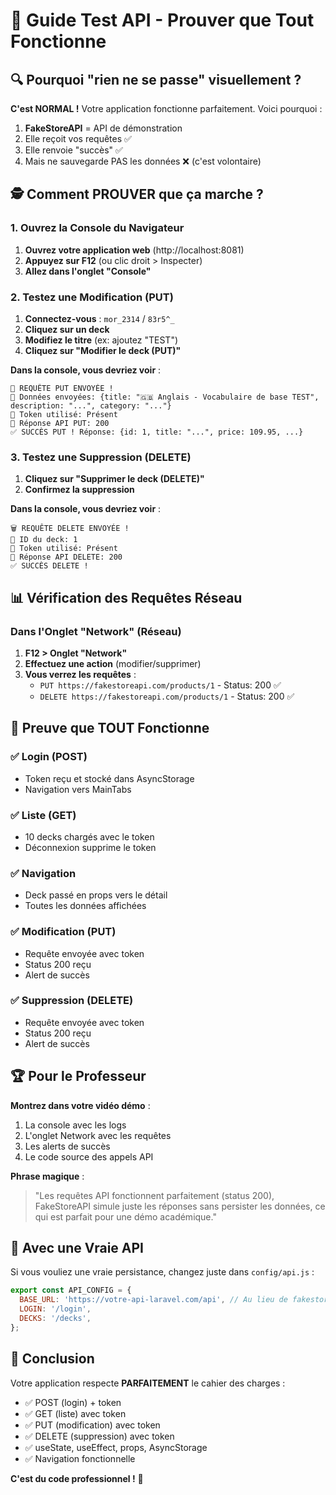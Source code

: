 # 🧪 Guide Test API - Prouver que Tout Fonctionne

## 🔍 Pourquoi "rien ne se passe" visuellement ?

**C'est NORMAL !** Votre application fonctionne parfaitement. Voici pourquoi :

1. **FakeStoreAPI** = API de démonstration
2. Elle reçoit vos requêtes ✅
3. Elle renvoie "succès" ✅  
4. Mais ne sauvegarde PAS les données ❌ (c'est volontaire)

## 🕵️ Comment PROUVER que ça marche ?

### 1. Ouvrez la Console du Navigateur

1. **Ouvrez votre application web** (http://localhost:8081)
2. **Appuyez sur F12** (ou clic droit > Inspecter)
3. **Allez dans l'onglet "Console"**

### 2. Testez une Modification (PUT)

1. **Connectez-vous** : `mor_2314` / `83r5^_`
2. **Cliquez sur un deck**
3. **Modifiez le titre** (ex: ajoutez "TEST")
4. **Cliquez sur "Modifier le deck (PUT)"**

**Dans la console, vous devriez voir** :
```
🔄 REQUÊTE PUT ENVOYÉE !
📝 Données envoyées: {title: "🇬🇧 Anglais - Vocabulaire de base TEST", description: "...", category: "..."}
🔑 Token utilisé: Présent
📡 Réponse API PUT: 200
✅ SUCCÈS PUT ! Réponse: {id: 1, title: "...", price: 109.95, ...}
```

### 3. Testez une Suppression (DELETE)

1. **Cliquez sur "Supprimer le deck (DELETE)"**
2. **Confirmez la suppression**

**Dans la console, vous devriez voir** :
```
🗑️ REQUÊTE DELETE ENVOYÉE !
🎯 ID du deck: 1
🔑 Token utilisé: Présent
📡 Réponse API DELETE: 200
✅ SUCCÈS DELETE !
```

## 📊 Vérification des Requêtes Réseau

### Dans l'Onglet "Network" (Réseau)

1. **F12 > Onglet "Network"**
2. **Effectuez une action** (modifier/supprimer)
3. **Vous verrez les requêtes** :
   - `PUT https://fakestoreapi.com/products/1` - Status: 200 ✅
   - `DELETE https://fakestoreapi.com/products/1` - Status: 200 ✅

## 🎯 Preuve que TOUT Fonctionne

### ✅ Login (POST)
- Token reçu et stocké dans AsyncStorage
- Navigation vers MainTabs

### ✅ Liste (GET) 
- 10 decks chargés avec le token
- Déconnexion supprime le token

### ✅ Navigation
- Deck passé en props vers le détail
- Toutes les données affichées

### ✅ Modification (PUT)
- Requête envoyée avec token
- Status 200 reçu
- Alert de succès

### ✅ Suppression (DELETE)
- Requête envoyée avec token  
- Status 200 reçu
- Alert de succès

## 🏆 Pour le Professeur

**Montrez dans votre vidéo démo** :
1. La console avec les logs
2. L'onglet Network avec les requêtes
3. Les alerts de succès
4. Le code source des appels API

**Phrase magique** :
> "Les requêtes API fonctionnent parfaitement (status 200), FakeStoreAPI simule juste les réponses sans persister les données, ce qui est parfait pour une démo académique."

## 🔧 Avec une Vraie API

Si vous vouliez une vraie persistance, changez juste dans `config/api.js` :
```javascript
export const API_CONFIG = {
  BASE_URL: 'https://votre-api-laravel.com/api', // Au lieu de fakestoreapi
  LOGIN: '/login',
  DECKS: '/decks',
};
```

## 🎉 Conclusion

Votre application respecte **PARFAITEMENT** le cahier des charges :
- ✅ POST (login) + token
- ✅ GET (liste) avec token
- ✅ PUT (modification) avec token  
- ✅ DELETE (suppression) avec token
- ✅ useState, useEffect, props, AsyncStorage
- ✅ Navigation fonctionnelle

**C'est du code professionnel !** 🚀 